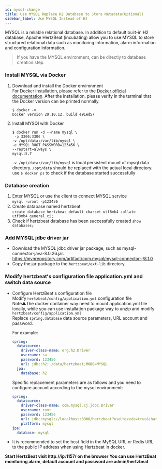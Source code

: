 ```yaml
---
id: mysql-change  
title: Use MYSQL Replace H2 Database to Store Metadata(Optional)     
sidebar_label: Use MYSQL Instead of H2
---
```


MYSQL is a reliable relational database. In addition to default built-in H2 database, Apache HertzBeat (incubating) allow you to use MYSQL to store structured relational data such as monitoring information, alarm information and configuration information.

> If you have the MYSQL environment, can be directly to database creation step.

### Install MYSQL via Docker

1. Download and install the Docker environment   
   For Docker installation, please refer to the [Docker official documentation](https://docs.docker.com/get-docker/).
   After the installation, please verify in the terminal that the Docker version can be printed normally.

   ```
   $ docker -v
   Docker version 20.10.12, build e91ed57
   ```
2. Install MYSQl with Docker

   ```
   $ docker run -d --name mysql \
    -p 3306:3306 \
   -v /opt/data:/var/lib/mysql \
   -e MYSQL_ROOT_PASSWORD=123456 \
   --restart=always \
   mysql:5.7
   ```

   `-v /opt/data:/var/lib/mysql` is local persistent mount of mysql data directory. `/opt/data` should be replaced with the actual local directory.          
   use ```$ docker ps``` to check if the database started successfully

### Database creation

1. Enter MYSQL or use the client to connect MYSQL service   
   `mysql -uroot -p123456`
2. Create database named hertzbeat    
   `create database hertzbeat default charset utf8mb4 collate utf8mb4_general_ci;`
3. Check if hertzbeat database has been successfully created
   `show databases;`

### Add MYSQL jdbc driver jar

- Download the MYSQL jdbc driver jar package, such as mysql-connector-java-8.0.26.jar. https://mvnrepository.com/artifact/com.mysql/mysql-connector-j/8.1.0
- Copy the jar package to the `hertzbeat/ext-lib` directory.

### Modify hertzbeat's configuration file application.yml and switch data source

- Configure HertzBeat's configuration file  
  Modify `hertzbeat/config/application.yml` configuration file  
  Note⚠️The docker container way need to mount application.yml file locally, while you can use installation package way to unzip and modify `hertzbeat/config/application.yml`  
  Replace `spring.database` data source parameters, URL account and password.

  For example:

  ```yaml
  spring:
    datasource:
      driver-class-name: org.h2.Driver
      username: sa
      password: 123456
      url: jdbc:h2:./data/hertzbeat;MODE=MYSQL
    jpa:
      database: h2
  ```

  Specific replacement parameters are as follows and you need to configure account according to the mysql environment:

  ```yaml
  spring:
    datasource:
      driver-class-name: com.mysql.cj.jdbc.Driver
      username: root
      password: 123456
      url: jdbc:mysql://localhost:3306/hertzbeat?useUnicode=true&characterEncoding=utf-8&useSSL=false
      platform: mysql
  jpa:
    database: mysql
  ```
- It is recommended to set the host field in the MySQL URL or Redis URL to the public IP address when using Hertzbeat in docker.

**Start HertzBeat  visit http://ip:1157/ on the browser  You can use HertzBeat monitoring alarm, default account and password are admin/hertzbeat**
